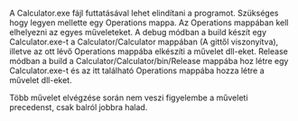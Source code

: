 A Calculator.exe fájl futtatásával lehet elindítani a programot. Szükséges hogy legyen mellette egy Operations mappa. Az Operations mappában kell elhelyezni az egyes műveleteket. A debug módban a build készít egy Calculator.exe-t a Calculator/Calculator mappában (A gittől viszonyítva), illetve az ott lévő Operations mappába elkészíti a művelet dll-eket. Release módban a build a Calculator/Calculator/bin/Release mappába hoz létre egy Calculator.exe-t és az itt található Operations mappába hozza létre a művelet dll-eket.

Több művelet elvégzése során nem veszi figyelembe  a műveleti precedenst, csak balról jobbra halad.
